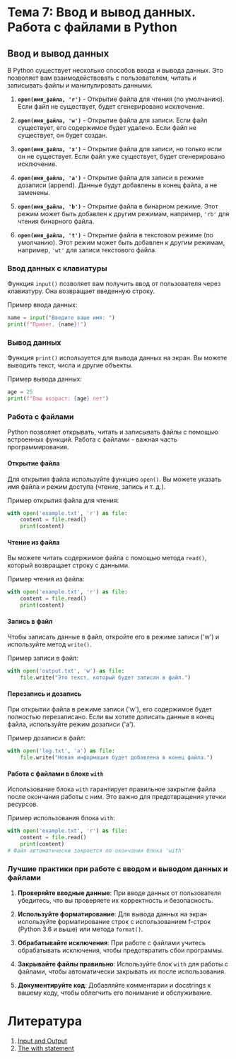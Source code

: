 # Тема 7: Ввод и вывод данных. Работа с файлами в Python

## Ввод и вывод данных

В Python существует несколько способов ввода и вывода данных. Это позволяет вам взаимодействовать с пользователем, читать и записывать файлы и манипулировать данными.

1. **`open(имя_файла, 'r')`** - Открытие файла для чтения (по умолчанию). Если файл не существует, будет сгенерировано исключение.

2. **`open(имя_файла, 'w')`** - Открытие файла для записи. Если файл существует, его содержимое будет удалено. Если файл не существует, он будет создан.

3. **`open(имя_файла, 'x')`** - Открытие файла для записи, но только если он не существует. Если файл уже существует, будет сгенерировано исключение.

4. **`open(имя_файла, 'a')`** - Открытие файла для записи в режиме дозаписи (append). Данные будут добавлены в конец файла, а не заменены.

5. **`open(имя_файла, 'b')`** - Открытие файла в бинарном режиме. Этот режим может быть добавлен к другим режимам, например, `'rb'` для чтения бинарного файла.

6. **`open(имя_файла, 't')`** - Открытие файла в текстовом режиме (по умолчанию). Этот режим может быть добавлен к другим режимам, например, `'wt'` для записи текстового файла.


### Ввод данных с клавиатуры

Функция `input()` позволяет вам получить ввод от пользователя через клавиатуру. Она возвращает введенную строку.

Пример ввода данных:

```python
name = input("Введите ваше имя: ")
print(f"Привет, {name}!")
```

### Вывод данных

Функция `print()` используется для вывода данных на экран. Вы можете выводить текст, числа и другие объекты.

Пример вывода данных:

```python
age = 25
print(f"Ваш возраст: {age} лет")
```

### Работа с файлами

Python позволяет открывать, читать и записывать файлы с помощью встроенных функций. Работа с файлами - важная часть программирования.

#### Открытие файла

Для открытия файла используйте функцию `open()`. Вы можете указать имя файла и режим доступа (чтение, запись и т. д.).

Пример открытия файла для чтения:

```python
with open('example.txt', 'r') as file:
    content = file.read()
    print(content)
```

#### Чтение из файла

Вы можете читать содержимое файла с помощью метода `read()`, который возвращает строку с данными.

Пример чтения из файла:

```python
with open('example.txt', 'r') as file:
    content = file.read()
    print(content)
```

#### Запись в файл

Чтобы записать данные в файл, откройте его в режиме записи ('w') и используйте метод `write()`.

Пример записи в файл:

```python
with open('output.txt', 'w') as file:
    file.write("Это текст, который будет записан в файл.")
```

#### Перезапись и дозапись

При открытии файла в режиме записи ('w'), его содержимое будет полностью перезаписано. Если вы хотите дописать данные в конец файла, используйте режим дозаписи ('a').

Пример дозаписи в файл:

```python
with open('log.txt', 'a') as file:
    file.write("Новая информация будет добавлена в конец файла.")
```

#### Работа с файлами в блоке `with`

Использование блока `with` гарантирует правильное закрытие файла после окончания работы с ним. Это важно для предотвращения утечки ресурсов.

Пример использования блока `with`:

```python
with open('example.txt', 'r') as file:
    content = file.read()
    print(content)
# Файл автоматически закроется по окончании блока 'with'
```

### Лучшие практики при работе с вводом и выводом данных и файлами

1. **Проверяйте вводные данные**: При вводе данных от пользователя убедитесь, что вы проверяете их корректность и безопасность.

2. **Используйте форматирование**: Для вывода данных на экран используйте форматирование строк с использованием f-строк (Python 3.6 и выше) или метода `format()`.

3. **Обрабатывайте исключения**: При работе с файлами учитесь обрабатывать исключения, чтобы предотвратить сбои программы.

4. **Закрывайте файлы правильно**: Используйте блок `with` для работы с файлами, чтобы автоматически закрывать их после использования.

5. **Документируйте код**: Добавляйте комментарии и docstrings к вашему коду, чтобы облегчить его понимание и обслуживание.

# Литература
1. [Input and Output](https://docs.python.org/3/tutorial/inputoutput.html)
2. [The with statement](https://docs.python.org/3/reference/compound_stmts.html#the-with-statement)